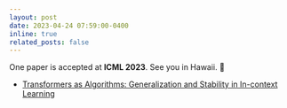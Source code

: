 ```yaml
---
layout: post
date: 2023-04-24 07:59:00-0400
inline: true
related_posts: false
---
```


One paper is accepted at <strong>ICML 2023</strong>. See you in Hawaii. :hibiscus:
<ul>
    <li><a href="https://proceedings.mlr.press/v202/li23l/li23l.pdf">Transformers as Algorithms: Generalization and Stability in In-context Learning</a></li>
</ul>
